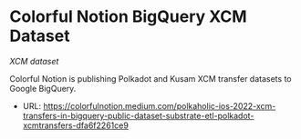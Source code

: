 # Colorful Notion BigQuery XCM Dataset
*XCM dataset*

Colorful Notion is publishing Polkadot and Kusam XCM transfer datasets to Google BigQuery.

- URL: https://colorfulnotion.medium.com/polkaholic-ios-2022-xcm-transfers-in-bigquery-public-dataset-substrate-etl-polkadot-xcmtransfers-dfa6f2261ce9
